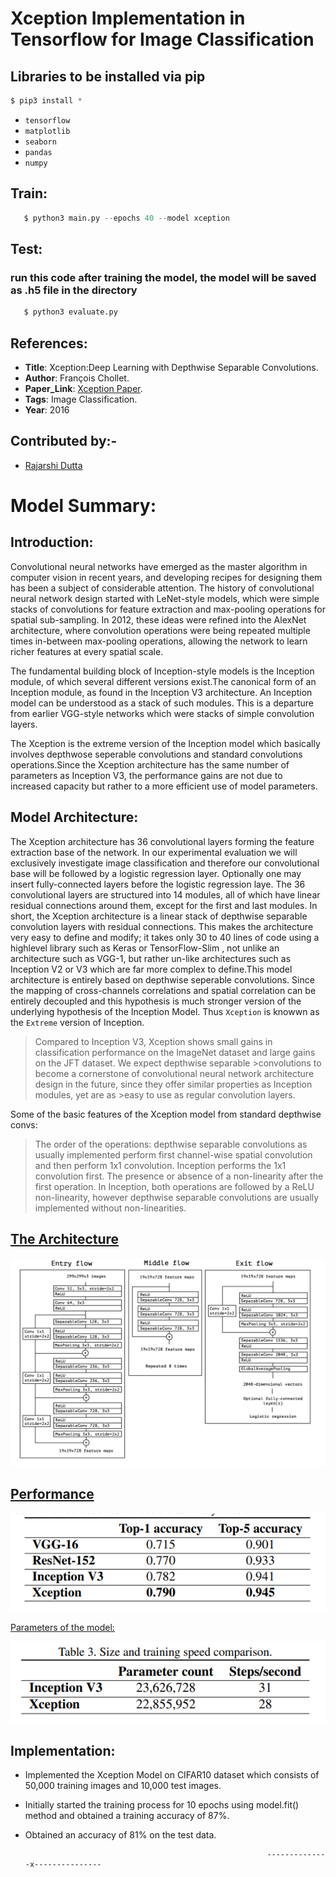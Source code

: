 # Xception Implementation in Tensorflow for Image Classification

## Libraries to be installed via pip 
```py
$ pip3 install *
```

* `tensorflow`
* `matplotlib`
* `seaborn`
* `pandas`
* `numpy`


## Train:
```py
   $ python3 main.py --epochs 40 --model xception
```
## Test:
### run this code after training the model, the model will be saved as .h5 file in the directory

```py
   $ python3 evaluate.py
```   

## References:

* __Title__:  Xception:Deep Learning with Depthwise Separable Convolutions.
* __Author__:  François Chollet.
* __Paper_Link__:  [Xception Paper](https://arxiv.org/pdf/1610.02357.pdf).
* __Tags__:  Image Classification.
* __Year__: 2016


## Contributed by:-

* [Rajarshi Dutta](https://github.com/Rajarshi1001)


# Model Summary:

##  Introduction:

Convolutional neural networks have emerged as the master algorithm in computer vision in recent years, and developing recipes for designing them has been a subject of considerable attention. The history of convolutional neural network design started with LeNet-style models, which were simple stacks of convolutions for feature extraction and max-pooling operations for spatial sub-sampling. In 2012, these ideas were refined into the AlexNet architecture, where convolution operations were being repeated multiple times in-between max-pooling operations, allowing the network to learn richer features at every spatial scale.

The fundamental building block of Inception-style models is the Inception module, of which several different versions exist.The canonical form of an Inception module, as found in the Inception V3 architecture. An Inception model can be understood as a stack of such modules. This is a departure from earlier VGG-style networks which were stacks of simple convolution layers.

The Xception is the extreme version of the Inception model which basically involves depthwose seperable convolutions and standard convolutions operations.Since
the Xception architecture has the same number of parameters as Inception V3, the performance gains are not due to increased capacity but rather to a more efficient use of
model parameters.
 

## Model Architecture:

The Xception architecture has 36 convolutional layers forming the feature extraction base of the network. In our experimental evaluation we will exclusively investigate image classification and therefore our convolutional base will be followed by a logistic regression layer. Optionally one may insert fully-connected layers before the logistic regression laye. The 36 convolutional layers are structured into 14 modules, all of which have linear residual connections around them, except for the first and last modules.
In short, the Xception architecture is a linear stack of depthwise separable convolution layers with residual connections. This makes the architecture very easy to define and modify; it takes only 30 to 40 lines of code using a highlevel library such as Keras or TensorFlow-Slim , not unlike an architecture such as VGG-1, but rather un-like architectures such as Inception V2 or V3 which are far more complex to define.This model architecture is entirely based on depthwise seperable convolutions. Since the mapping of cross-channels correlations and spatial correlation can be entirely decoupled and this hypothesis is much stronger version of the underlying hypothesis of the Inception Model. Thus `Xception` is knowwn as the `Extreme` version of Inception.

>Compared to Inception V3, Xception shows small gains in classification performance on the ImageNet dataset and large gains on the JFT dataset. We expect depthwise separable >convolutions to become a cornerstone of convolutional neural network architecture design in the future, since they offer similar properties as Inception modules, yet are as >easy to use as regular convolution layers.

Some of the basic features of the Xception model from standard depthwise convs:

>The order of the operations: depthwise separable convolutions as usually implemented perform first channel-wise spatial convolution and then perform 1x1 convolution. Inception  performs the 1x1 convolution first.
>The presence or absence of a non-linearity after the first operation. In Inception, both operations are followed by a ReLU non-linearity, however depthwise separable     convolutions are usually implemented without non-linearities.

<h2><u>The Architecture</u></h2>

![alt_text](assets/architecture.png)

<h2><u>Performance</u></h2>

![alt_text](assets/results.png)

<u>Parameters of the model:</u>

![alt_text](assets/params.png)

## Implementation:

* Implemented the Xception Model on CIFAR10 dataset which consists of 50,000 training images and 10,000 test images.
* Initially started the training process for 10 epochs using model.fit() method and obtained a training accuracy of 87%.
* Obtained an accuracy of 81% on the test data.

                                                            --------------x---------------


